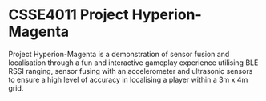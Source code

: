 # CSSE4011 Project Hyperion-Magenta
Project Hyperion-Magenta is a demonstration of sensor fusion and localisation through a fun and interactive gameplay experience utilising BLE RSSI ranging, sensor fusing with an accelerometer and ultrasonic sensors to ensure a high level of accuracy in localising a player within a 3m x 4m grid.